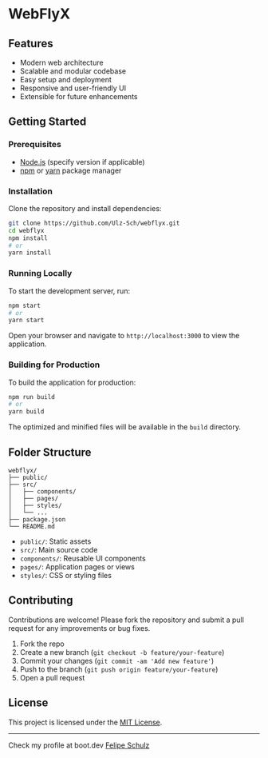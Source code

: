 # WebFlyX

## Features

- Modern web architecture
- Scalable and modular codebase
- Easy setup and deployment
- Responsive and user-friendly UI
- Extensible for future enhancements

## Getting Started

### Prerequisites

- [Node.js](https://nodejs.org/) (specify version if applicable)
- [npm](https://www.npmjs.com/) or [yarn](https://yarnpkg.com/) package manager

### Installation

Clone the repository and install dependencies:

```bash
git clone https://github.com/Ulz-Sch/webflyx.git
cd webflyx
npm install
# or
yarn install
```

### Running Locally

To start the development server, run:

```bash
npm start
# or
yarn start
```

Open your browser and navigate to `http://localhost:3000` to view the application.

### Building for Production

To build the application for production:

```bash
npm run build
# or
yarn build
```

The optimized and minified files will be available in the `build` directory.

## Folder Structure

```
webflyx/
├── public/
├── src/
│   ├── components/
│   ├── pages/
│   ├── styles/
│   └── ...
├── package.json
└── README.md
```

- `public/`: Static assets
- `src/`: Main source code
- `components/`: Reusable UI components
- `pages/`: Application pages or views
- `styles/`: CSS or styling files

## Contributing

Contributions are welcome! Please fork the repository and submit a pull request for any improvements or bug fixes.

1. Fork the repo
2. Create a new branch (`git checkout -b feature/your-feature`)
3. Commit your changes (`git commit -am 'Add new feature'`)
4. Push to the branch (`git push origin feature/your-feature`)
5. Open a pull request

## License

This project is licensed under the [MIT License](LICENSE).

---

Check my profile at boot.dev [Felipe Schulz](https://www.boot.dev/u/felipe_schulz)
